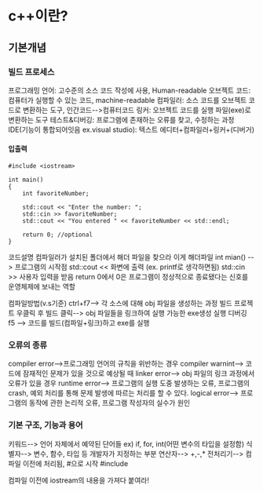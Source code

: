 # c++이란?
## 기본개념
### 빌드 프로세스
프로그래밍 언어: 고수준의 소스 코드 작성에 사용, Human-readable
오브젝트 코드: 컴퓨터가 실행할 수 있는 코드, machine-readable
컴파일러: 소스 코드를 오브젝트 코드로 변환하는 도구, 인간코드-->컴퓨터코드
링커: 오브젝트 코드를 실행 파일(exe)로 변환하는 도구
테스트&디버깅: 프로그램에 존재하는 오류를 찾고, 수정하는 과정
IDE(기능이 통합되어잇음 ex.visual studio): 텍스트 에디터+컴파일러+링커+(디버거)
#### 입출력
    #include <iostream>

    int main()
    {
        int favoriteNumber;

        std::cout << "Enter the number: ";
        std::cin >> favoriteNumber;
        std::cout << "You entered " << favoriteNumber << std::endl;

        return 0; //optional
    }
코드설명
컴파일러가 설치된 폴더에서 해더 파일을 찾으라  <iostream> 이게 해더파일
int mian() --> 프로그램의 시작점
std::cout <<  화변에 출력 (ex. printf로 생각하면됨)
std::cin >>  사용자 입력을 받음
return 0에서 0은 프로그램이 정상적으로 종료됐다는 신호를 운영체제에 보내는 역할

컴파일방법(v.s기준) ctrl+f7--> 각 소스에 대해 obj 파일을 생성하는 과정
빌드 프로젝트 우클릭 후 빌드 클릭--> obj 파일들을 링크하여 실행 가능한 exe생성
실행 디버깅 f5 --> 코드를 빌드(컴파일+링크)하고 exe를 실행
### 오류의 종류
compiler error-->프로그래밍 언어의 규칙을 위반하는 경우
compiler warnint--> 코드에 잠재적인 문제가 있을 것으로 예상될 때
linker error--> obj 파일의 링크 과정에서 오류가 있을 경우
runtime error--> 프로그램의 실행 도중 발생하는 오류, 프로그램의 crash, 예외 처리를 통해 문제 발생에 따르는 처리를 할 수 있다.
logical error--> 프로그램의 동작에 관한 논리적 오류, 프로그램 작성자의 실수가 원인
### 기본 구조, 기능과 용어
키워드--> 언어 자체에서 예약된 단어들 ex) if, for, int(어떤 변수의 타입을 설정함)
식별자--> 변수, 함수, 타입 등 개발자가 지정하는 부분
연산자--> +,-,* 
전처리기--> 컴파일 이전에 처리됨, #으로 시작
    #include <iostream>
    
컴파일 이전에 iostream의 내용을 가져다 붙여라!
